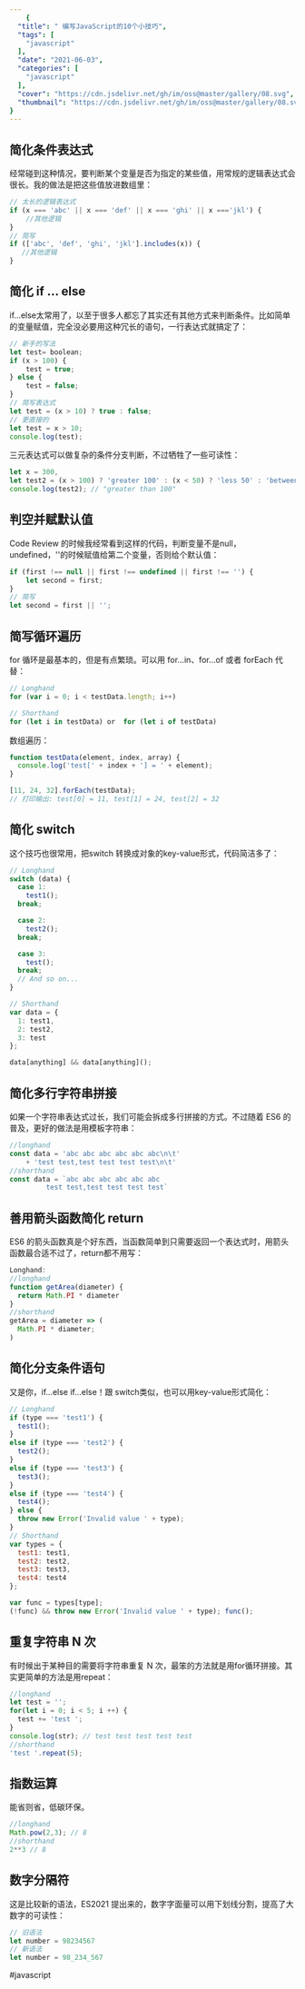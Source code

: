 ```yaml
---
    {
  "title": " 编写JavaScript的10个小技巧",
  "tags": [
    "javascript"
  ],
  "date": "2021-06-03",
  "categories": [
    "javascript"
  ],
  "cover": "https://cdn.jsdelivr.net/gh/im/oss@master/gallery/08.svg",
  "thumbnail": "https://cdn.jsdelivr.net/gh/im/oss@master/gallery/08.svg"
}
---
```

    
## 简化条件表达式
经常碰到这种情况，要判断某个变量是否为指定的某些值，用常规的逻辑表达式会很长。我的做法是把这些值放进数组里：

```javascript
// 太长的逻辑表达式
if (x === 'abc' || x === 'def' || x === 'ghi' || x ==='jkl') {
    //其他逻辑
}
// 简写
if (['abc', 'def', 'ghi', 'jkl'].includes(x)) {
   //其他逻辑
}
```
<!--more-->
## 简化 if ... else
if...else太常用了，以至于很多人都忘了其实还有其他方式来判断条件。比如简单的变量赋值，完全没必要用这种冗长的语句，一行表达式就搞定了：

```javascript
// 新手的写法
let test= boolean;
if (x > 100) {
    test = true;
} else {
    test = false;
}
// 简写表达式
let test = (x > 10) ? true : false;
// 更直接的
let test = x > 10;
console.log(test);
```

三元表达式可以做复杂的条件分支判断，不过牺牲了一些可读性：

```javascript
let x = 300,
let test2 = (x > 100) ? 'greater 100' : (x < 50) ? 'less 50' : 'between 50 and 100';
console.log(test2); // "greater than 100"
```

## 判空并赋默认值
Code Review 的时候我经常看到这样的代码，判断变量不是null，undefined，''的时候赋值给第二个变量，否则给个默认值：

```javascript
if (first !== null || first !== undefined || first !== '') {
    let second = first;
}
// 简写
let second = first || '';
```

## 简写循环遍历
for  循环是最基本的，但是有点繁琐。可以用 for...in、for...of 或者 forEach 代替：

```javascript
// Longhand
for (var i = 0; i < testData.length; i++)

// Shorthand
for (let i in testData) or  for (let i of testData)
```

数组遍历：

```javascript
function testData(element, index, array) {
  console.log('test[' + index + '] = ' + element);
}

[11, 24, 32].forEach(testData);
// 打印输出: test[0] = 11, test[1] = 24, test[2] = 32
```

## 简化 switch
这个技巧也很常用，把switch  转换成对象的key-value形式，代码简洁多了：

```javascript
// Longhand
switch (data) {
  case 1:
    test1();
  break;

  case 2:
    test2();
  break;

  case 3:
    test();
  break;
  // And so on...
}

// Shorthand
var data = {
  1: test1,
  2: test2,
  3: test
};

data[anything] && data[anything]();
```

## 简化多行字符串拼接
如果一个字符串表达式过长，我们可能会拆成多行拼接的方式。不过随着 ES6 的普及，更好的做法是用模板字符串：

```javascript
//longhand
const data = 'abc abc abc abc abc abc\n\t'
    + 'test test,test test test test\n\t'
//shorthand
const data = `abc abc abc abc abc abc
         test test,test test test test`
```

## 善用箭头函数简化 return
ES6 的箭头函数真是个好东西，当函数简单到只需要返回一个表达式时，用箭头函数最合适不过了，return都不用写：

```javascript
Longhand:
//longhand
function getArea(diameter) {
  return Math.PI * diameter
}
//shorthand
getArea = diameter => (
  Math.PI * diameter;
)
```

## 简化分支条件语句
又是你，if...else if...else！跟 switch类似，也可以用key-value形式简化：

```javascript
// Longhand
if (type === 'test1') {
  test1();
}
else if (type === 'test2') {
  test2();
}
else if (type === 'test3') {
  test3();
}
else if (type === 'test4') {
  test4();
} else {
  throw new Error('Invalid value ' + type);
}
// Shorthand
var types = {
  test1: test1,
  test2: test2,
  test3: test3,
  test4: test4
};

var func = types[type];
(!func) && throw new Error('Invalid value ' + type); func();
```

## 重复字符串 N 次
有时候出于某种目的需要将字符串重复 N 次，最笨的方法就是用for循环拼接。其实更简单的方法是用repeat：

```javascript
//longhand 
let test = ''; 
for(let i = 0; i < 5; i ++) { 
  test += 'test '; 
} 
console.log(str); // test test test test test 
//shorthand 
'test '.repeat(5);
```

## 指数运算
能省则省，低碳环保。

```javascript
//longhand
Math.pow(2,3); // 8
//shorthand
2**3 // 8
```

## 数字分隔符
这是比较新的语法，ES2021 提出来的，数字字面量可以用下划线分割，提高了大数字的可读性：

```javascript
// 旧语法
let number = 98234567
// 新语法
let number = 98_234_567
```

#javascript 
